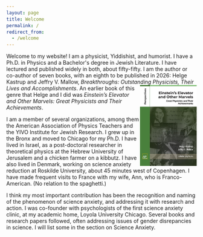 ```yaml
---
layout: page
title: Welcome
permalink: /
redirect_from:
  - /welcome
---
```




Welcome to my website! I am a physicist, Yiddishist, and humorist. I have a Ph.D. in Physics and a Bachelor's degree in Jewish Literature. I have lectured and published widely in both, about fifty-fifty.  I am the author or co-author of seven books, with an eighth to be published in 2026: Helge Kastrup and Jeffry V. Mallow, *Breakthroughs: Outstanding Physicists, Their Lives and Accomplishments*. <img src="https://raw.githubusercontent.com/jvmallow/jvmallow.github.io/refs/heads/main/images/book_cover.jpeg" width=150 align="right"/>
An earlier book of this genre that Helge and I did was *Einstein’s Elevator and Other Marvels: Great Physicists and Their Achievements*. 

I am a member of several organizations, among them the American Association of Physics Teachers and the YIVO Institute for Jewish Research. I grew up in the Bronx and moved to Chicago for my Ph.D. I have lived in Israel, as a post-doctoral researcher in theoretical physics at the Hebrew University of Jerusalem and a chicken farmer on a kibbutz. I have also lived in Denmark, working on science anxiety reduction at Roskilde University, about 45 minutes west of Copenhagen. I have made frequent visits to France with my wife, Ann, who is Franco-American. (No relation to the spaghetti.)

I think my most important contribution has been the recognition and naming of the phenomenon of science anxiety, and addressing it with research and action. I was co-founder with psychologists of the first science anxiety clinic, at my academic home, Loyola University Chicago.  Several books and research papers followed, often addressing issues of gender disrepancies in science.  I will list some in the section on Science Anxiety.

